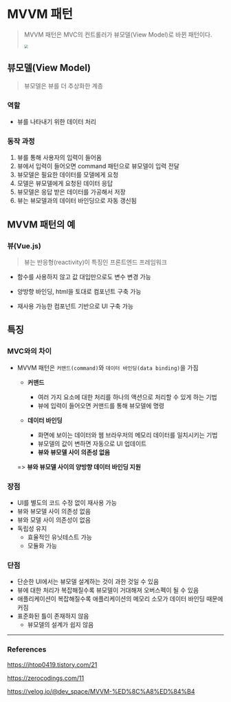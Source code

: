 # MVVM 패턴

> MVVM 패턴은 MVC의 컨트롤러가 뷰모델(View Model)로 바뀐 패턴이다.
>
> <img src="https://img1.daumcdn.net/thumb/R1280x0/?scode=mtistory2&fname=https%3A%2F%2Fblog.kakaocdn.net%2Fdn%2Fb5ZE36%2Fbtq2lqcQohU%2FekNc9XgOcJcyqfEtMbltTk%2Fimg.png" style="zoom:50%;" />



## 뷰모델(View Model)

> 뷰모델은 뷰를 더 추상화한 계층

### 역할

- 뷰를 나타내기 위한 데이터 처리

### 동작 과정

1. 뷰를 통해 사용자의 입력이 들어옴
2. 뷰에서 입력이 들어오면 command 패턴으로 뷰모델이 입력 전달
3. 뷰모델은 필요한 데이터를 모델에게 요청
4. 모델은 뷰모델에게 요청된 데이터 응답
5. 뷰모델은 응답 받은 데이터를 가공해서 저장
6. 뷰는 뷰모델과의 데이터 바인딩으로 자동 갱신됨



## MVVM 패턴의 예

### 뷰(Vue.js)

> 뷰는 반응형(reactivity)이 특징인 프론트엔드 프레임워크

- 함수를 사용하지 않고 값 대입만으로도 변수 변경 가능

- 양방향 바인딩, html을 토대로 컴포넌트 구축 가능

- 재사용 가능한 컴포넌트 기반으로 UI 구축 가능




## 특징

### MVC와의 차이

- MVVM 패턴은 `커맨드(command)`와 `데이터 바인딩(data binding)`을 가짐

  - **커맨드**
    - 여러 가지 요소에 대한 처리를 하나의 액션으로 처리할 수 있게 하는 기법
    - 뷰에 입력이 들어오면 커맨드를 통해 뷰모델에 명령

  - **데이터 바인딩**
    - 화면에 보이는 데이터와 웹 브라우저의 메모리 데이터를 일치시키는 기법
    - 뷰모델의 값이 변하면 자동으로 UI 업데이트
    - **뷰와 뷰모델 사이 의존성 없음**
  
  
  => **뷰와 뷰모델 사이의 양방향 데이터 바인딩 지원**

### 장점

- UI를 별도의 코드 수정 없이 재사용 가능
- 뷰와 뷰모델 사이 의존성 없음
- 뷰와 모델 사이 의존성이 없음 
- 독립성 유지
  - 효율적인 유닛테스트 가능
  - 모듈화 가능

### 단점

- 단순한 UI에서는 뷰모델 설계하는 것이 과한 것일 수 있음
- 뷰에 대한 처리가 복잡해질수록 뷰모델이 거대해져 오버스펙이 될 수 있음
-  애플리케이션이 복잡해질수록 애플리케이션의 메모리 소모가 데이터 바인딩 때문에 커짐
- 표준화된 틀이 존재하지 않음
  - 뷰모델의 설계가 쉽지 않음




---

### References

https://jhtop0419.tistory.com/21

https://zerocodings.com/11

https://velog.io/@dev_space/MVVM-%ED%8C%A8%ED%84%B4
